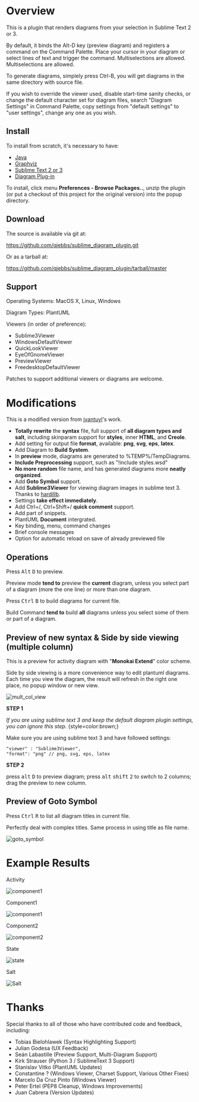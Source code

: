 # Overview

This is a plugin that renders diagrams from your selection in Sublime Text 2
or 3.

By default, it binds the Alt-D key (preview diagram) and registers a command on the Command Palette. Place your cursor in your diagram or select lines of text and trigger the command. Multiselections are allowed. Multiselections are allowed.  

To generate diagrams, simplely press Ctrl-B, you will get diagrams in the same directory with source file.

If you wish to override the viewer used, disable start-time sanity checks, or
change the default character set for diagram files, search "Diagram Settings" in Command Palette, copy settings from "default settings" to "user settings", change any one as you wish.

## Install

To install from scratch, it's necessary to have:

* [Java][Java]
* [Graphviz][Graphviz]
* [Sublime Text 2 or 3][Sublime]
* [Diagram Plug-in][plugin]

[Java]: http://java.com/en/download/ "Download Java"
[Graphviz]: http://www.graphviz.org/Download..php "Download Graphviz"
[Sublime]: https://www.sublimetext.com/3 "Download Sublime Text"
[plugin]: #download "Where to download this plug-in"

To install, click menu **Preferences - Browse Packages..**, unzip the plugin (or put a checkout of this project for the original version) into the popup directory.

## Download

The source is available via git at:

<https://github.com/qjebbs/sublime_diagram_plugin.git>

Or as a tarball at:

<https://github.com/qjebbs/sublime_diagram_plugin/tarball/master>

## Support

Operating Systems:  MacOS X, Linux, Windows

Diagram Types: PlantUML

Viewers (in order of preference):

* Sublime3Viewer
* WindowsDefaultViewer
* QuickLookViewer
* EyeOfGnomeViewer
* PreviewViewer
* FreedesktopDefaultViewer

Patches to support additional viewers or diagrams are welcome.

# Modifications

This is a modified version from [jvantuyl](https://github.com/jvantuyl/sublime_diagram_plugin.git "https://github.com/jvantuyl/sublime_diagram_plugin.git")'s work.

- **Totally rewrite** the **syntax** file, full support of **all diagram types and salt**, including skinparam support for **styles**, inner **HTML**, and **Creole**.
- Add setting for output file **format**, available: **png**, **svg**, **eps**, **latex**.
- Add Diagram to **Build System**.
- In **preview** mode, diagrams are generated to %TEMP%/TempDiagrams. 
- **Include Preprocessing** support, such as "!include styles.wsd"
- **No more random** file name, and has generated diagrams more **neatly organized**.
- Add **Goto Symbol** support.
- Add **Sublime3Viewer** for viewing diagram images in sublime text 3. Thanks to [hardillb](https://github.com/hardillb "https://github.com/hardillb").
- Settings **take effect immediately**.
- Add Ctrl+/, Ctrl+Shift+/ **quick comment** support.
- Add part of snippets.
- PlantUML **Document** intergrated.
- Key binding, menu, command changes
- Brief console messages
- Option for automatic reload on save of already previewed file

## Operations

Press <kbd>Alt</kbd> <kbd>D</kbd> to preview.

Preview mode **tend to** preview the **current** diagram, unless you select part of a diagram (more the one line) or more than one diagram.

Press <kbd>Ctrl</kbd> <kbd>B</kbd> to build diagrams for current file.

Build Command **tend to** build **all** diagrams unless you select some of them or part of a diagram.

## Preview of new syntax  & Side by side viewing (multiple column)

This is a preview for activity diagram with "**Monokai Extend**" color scheme.

Side by side viewing is a more convenience way to edit plantuml diagrams. Each time you view the diagram, the result will refresh in the right one place, no popup window or new view.

![mult_col_view](./samples/mult_col_view.png "mult_col_view")

**STEP 1**

*If you are using sublime text 3 and keep the default diagram plugin settings, you can ignore this step.*
{style=color:brown;}

Make sure you are using sublime text 3 and have followed settings:

    "viewer" : "Sublime3Viewer", 
    "format": "png" // png, svg, eps, latex

**STEP 2**

press <kbd>alt</kbd> <kbd>D</kbd> to preview diagram; press <kbd>alt</kbd> <kbd>shift</kbd> <kbd>2</kbd> to switch to 2 columns; drag the preview to new column.

## Preview of **Goto Symbol**

Press  <kbd>Ctrl</kbd> <kbd>R</kbd> to list all diagram titles in current file.

Perfectly deal with complex titles. Same process in using title as file name.

![goto_symbol](./samples/goto_symbol_preview.png "goto symbol preview")

# Example Results

Activity

![component1](./samples/example/Activity.png)

Component1

![component1](./samples/example/Component1.png)

Component2

![component2](./samples/example/Component2.png)

State

![state](./samples/example/State.png)

Salt

![Salt](./samples/example/Salt.png)

# Thanks

Special thanks to all of those who have contributed code and feedback,
including:

* Tobias Bielohlawek (Syntax Highlighting Support)
* Julian Godesa (UX Feedback)
* Seán Labastille (Preview Support, Multi-Diagram Support)
* Kirk Strauser (Python 3 / SublimeText 3 Support)
* Stanislav Vitko (PlantUML Updates)
* Constantine ? (Windows Viewer, Charset Support, Various Other Fixes)
* Marcelo Da Cruz Pinto (Windows Viewer)
* Peter Ertel (PEP8 Cleanup, Windows Improvements)
* Juan Cabrera (Version Updates)
